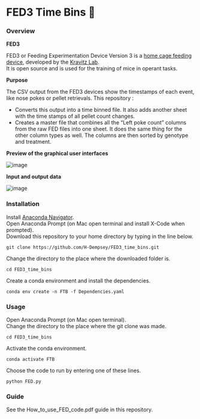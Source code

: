 # FED3 Time Bins 🐁

### Overview

__FED3__

FED3 or Feeding Experimentation Device Version 3 is a [home cage feeding device](https://github.com/KravitzLabDevices/FED3), developed by the [Kravitz Lab](https://kravitzlab.com/). <br>
It is open source and is used for the training of mice in operant tasks. <br>

__Purpose__

The CSV output from the FED3 devices show the timestamps of each event, like nose pokes or pellet retrievals. This repository :
* Converts this output into a time binned file. It also adds another sheet with the time stamps of all pellet count changes.
* Creates a master file that combines all the “Left poke count” columns from the raw FED files into one sheet. It does the same thing for the other column types as well. The columns are then sorted by genotype and treatment. <br>

__Preview of the graphical user interfaces__

![image](https://user-images.githubusercontent.com/101311642/194792955-85f67a03-a02d-47e2-9e02-c9aa5242e874.png)

__Input and output data__

![image](https://user-images.githubusercontent.com/101311642/194794376-e8ae77ac-dbc8-41dc-a1c8-bf0b7ace3f52.png)

### Installation

Install [Anaconda Navigator](https://www.anaconda.com/products/distribution). <br>
Open Anaconda Prompt (on Mac open terminal and install X-Code when prompted). <br>
Download this repository to your home directory by typing in the line below.
```
git clone https://github.com/H-Dempsey/FED3_time_bins.git
```
Change the directory to the place where the downloaded folder is. <br>
```
cd FED3_time_bins
```

Create a conda environment and install the dependencies.
```
conda env create -n FTB -f Dependencies.yaml
```

### Usage
Open Anaconda Prompt (on Mac open terminal). <br>
Change the directory to the place where the git clone was made.
```
cd FED3_time_bins
```

Activate the conda environment.
```
conda activate FTB
```

Choose the code to run by entering one of these lines.
```
python FED.py
```

### Guide

See the How_to_use_FED_code.pdf guide in this repository.
